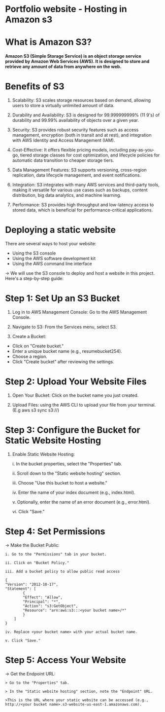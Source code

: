 # Portfolio website - Hosting in Amazon s3

# What is Amazon S3?
#### Amazon S3 (Simple Storage Service) is an object storage service provided by Amazon Web Services (AWS). It is designed to store and retrieve any amount of data from anywhere on the web.

# Benefits of S3
1. Scalability: S3 scales storage resources based on demand, allowing users to store a virtually unlimited amount of data.

2. Durability and Availability: S3 is designed for 99.999999999% (11 9's) of durability and 99.99% availability of objects over a given year.

3. Security: S3 provides robust security features such as access management, encryption (both in transit and at rest), and integration with AWS Identity and Access Management (IAM).

4. Cost-Effective: It offers flexible pricing models, including pay-as-you-go, tiered storage classes for cost optimization, and lifecycle policies for automatic data transition to cheaper storage tiers.

5. Data Management Features: S3 supports versioning, cross-region replication, data lifecycle management, and event notifications.

6. Integration: S3 integrates with many AWS services and third-party tools, making it versatile for various use cases such as backups, content distribution, big data analytics, and machine learning.

7. Performance: S3 provides high throughput and low-latency access to stored data, which is beneficial for performance-critical applications.

# Deploying a static website
There are several ways to host your website:
 - Using the S3 console
 - Using the AWS software development kit
- Using the AWS command line interface

-> We will use the S3 console to deploy and host a website in this project. Here's a step-by-step guide:

# Step 1: Set Up an S3 Bucket

1. Log in to AWS Management Console: Go to the AWS Management Console.

2. Navigate to S3: From the Services menu, select S3.

3. Create a Bucket:

- Click on "Create bucket."
- Enter a unique bucket name (e.g., resumebucket254).
- Choose a region.
- Click "Create bucket" after reviewing the settings.

# Step 2: Upload Your Website Files

1. Open Your Bucket: Click on the bucket name you just created.

2. Upload Files: using the AWS CLI to upload your file from your terminal. (E.g aws s3 sync <folder name> s3://<name of the bucket>)

# Step 3: Configure the Bucket for Static Website Hosting

1. Enable Static Website Hosting:

    i. In the bucket properties, select the "Properties" tab.

    ii. Scroll down to the "Static website hosting" section.

    iii. Choose "Use this bucket to host a website."

    iv. Enter the name of your index document (e.g., index.html).

    v. Optionally, enter the name of an error document (e.g., error.html).

    vi. Click "Save."

# Step 4: Set Permissions

-> Make the Bucket Public:

    i. Go to the "Permissions" tab in your bucket.

    ii. Click on "Bucket Policy."

    iii. Add a bucket policy to allow public read access

    {
    "Version": "2012-10-17",
    "Statement": [
            {
            "Effect": "Allow",
            "Principal": "*",
            "Action": "s3:GetObject",
            "Resource": "arn:aws:s3:::<your bucket name>/*"
            }
        ]
    }

    iv. Replace <your bucket name> with your actual bucket name.

    v. Click "Save."

# Step 5:  Access Your Website

-> Get the Endpoint URL:

    > Go to the "Properties" tab.

    > In the "Static website hosting" section, note the "Endpoint" URL.

    >This is the URL where your static website can be accessed (e.g., http://<your bucket name>.s3-website-us-east-1.amazonaws.com).